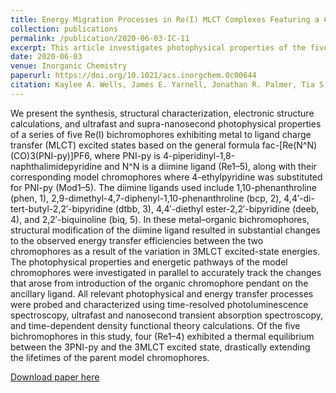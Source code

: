 ```yaml
---
title: Energy Migration Processes in Re(I) MLCT Complexes Featuring a Chromophoric Ancillary Ligand
collection: publications
permalink: /publication/2020-06-03-IC-11
excerpt: This article investigates photophysical properties of the five bichromophoric Re(I) complexes where the structural modification of the diimide ligand leads to substantial changes in the energy transfer efficiency between two choromophic units.
date: 2020-06-03
venue: Inorganic Chemistry
paperurl: https://doi.org/10.1021/acs.inorgchem.0c00644
citation: Kaylee A. Wells, James E. Yarnell, Jonathan R. Palmer, Tia S. Lee, Christopher M. Papa, Felix N. Castellano. Energy Migration Processes in Re(I) MLCT Complexes Featuring a Chromophoric Ancillary Ligand. Inorg. Chem. 2020, 59 (12), 8259. 
---
```

We present the synthesis, structural characterization, electronic structure calculations, and ultrafast and supra-nanosecond photophysical properties of a series of five Re(I) bichromophores exhibiting metal to ligand charge transfer (MLCT) excited states based on the general formula fac-[Re(N^N)(CO)3(PNI-py)]PF6, where PNI-py is 4-piperidinyl-1,8-naphthalimidepyridine and N^N is a diimine ligand (Re1–5), along with their corresponding model chromophores where 4-ethylpyridine was substituted for PNI-py (Mod1–5). The diimine ligands used include 1,10-phenanthroline (phen, 1), 2,9-dimethyl-4,7-diphenyl-1,10-phenanthroline (bcp, 2), 4,4′-di-tert-butyl-2,2′-bipyridine (dtbb, 3), 4,4′-diethyl ester-2,2′-bipyridine (deeb, 4), and 2,2′-biquinoline (biq, 5). In these metal–organic bichromophores, structural modification of the diimine ligand resulted in substantial changes to the observed energy transfer efficiencies between the two chromophores as a result of the variation in 3MLCT excited-state energies. The photophysical properties and energetic pathways of the model chromophores were investigated in parallel to accurately track the changes that arose from introduction of the organic chromophore pendant on the ancillary ligand. All relevant photophysical and energy transfer processes were probed and characterized using time-resolved photoluminescence spectroscopy, ultrafast and nanosecond transient absorption spectroscopy, and time-dependent density functional theory calculations. Of the five bichromophores in this study, four (Re1–4) exhibited a thermal equilibrium between the 3PNI-py and the  3MLCT excited state, drastically extending the lifetimes of the parent model chromophores.

[Download paper here](http://t-s-lee.github.io/files/paper1.pdf)
